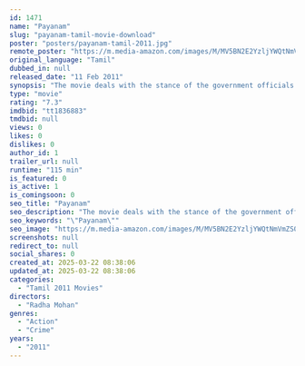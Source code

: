 ```yaml
---
id: 1471
name: "Payanam"
slug: "payanam-tamil-movie-download"
poster: "posters/payanam-tamil-2011.jpg"
remote_poster: "https://m.media-amazon.com/images/M/MV5BN2E2YzljYWQtNmVmZS00MzJkLWJhMTctNTlmNWYyZjRiY2NlXkEyXkFqcGdeQXVyMjAzMjcxNTE@._V1_SX300.jpg"
original_language: "Tamil"
dubbed_in: null
released_date: "11 Feb 2011"
synopsis: "The movie deals with the stance of the government officials on such a serious issue and how a belated decision will make a situation worse, in an already edgy circumstance."
type: "movie"
rating: "7.3"
imdbid: "tt1836883"
tmdbid: null
views: 0
likes: 0
dislikes: 0
author_id: 1
trailer_url: null
runtime: "115 min"
is_featured: 0
is_active: 1
is_comingsoon: 0
seo_title: "Payanam"
seo_description: "The movie deals with the stance of the government officials on such a serious issue and how a belated decision will make a situation worse, in an already edgy circumstance."
seo_keywords: "\"Payanam\""
seo_image: "https://m.media-amazon.com/images/M/MV5BN2E2YzljYWQtNmVmZS00MzJkLWJhMTctNTlmNWYyZjRiY2NlXkEyXkFqcGdeQXVyMjAzMjcxNTE@._V1_SX300.jpg"
screenshots: null
redirect_to: null
social_shares: 0
created_at: 2025-03-22 08:38:06
updated_at: 2025-03-22 08:38:06
categories:
  - "Tamil 2011 Movies"
directors:
  - "Radha Mohan"
genres:
  - "Action"
  - "Crime"
years:
  - "2011"
---
```


